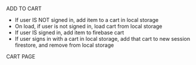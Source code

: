 ADD TO CART
- If user IS NOT signed in, add item to a cart in local storage
- On load, if user is not signed in, load cart from local storage
- If user IS signed in, add item to firebase cart
- If user signs in with a cart in local storage, add that cart to new session firestore, and remove from local storage

CART PAGE

